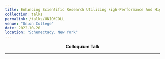 ```yaml
---
title: Enhancing Scientific Research Utilizing High-Performance And High-Throughput Computing- An Overview With Uses In Nuclear And Particle Physics
collection: talks
permalink: /talks/UNIONCOLL
venue: "Union College"
date: 2022-10-20
location: "Schenectady, New York"
---
```

<center><strong>Colloquium Talk</strong></center>  
<hr>
